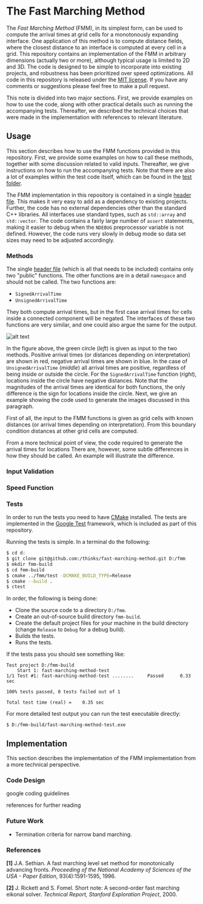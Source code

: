 # The Fast Marching Method
The *Fast Marching Method* (FMM), in its simplest form, can be used to compute the arrival times at grid cells for a monotonously expanding interface. One application of this method is to compute distance fields, where the closest distance to an interface is computed at every cell in a grid. This repository contains an implementation of the FMM in arbitrary dimensions (actually two or more), although typical usage is limited to 2D and 3D. The code is designed to be simple to incorporate into existing projects, and robustness has been prioritized over speed optimizations. All code in this repository is released under the [MIT license](https://en.wikipedia.org/wiki/MIT_License). If you have any comments or suggestions please feel free to make a pull request.

This note is divided into two major sections. First, we provide examples on how to use the code, along with other practical details such as running the accompanying tests. Thereafter, we described the technical choices that were made in the implementation with references to relevant literature.

## Usage
This section describes how to use the FMM functions provided in this repository. First, we provide some examples on how to call these methods, together with some discussion related to valid inputs. Thereafter, we give instructions on how to run the accompanying tests. Note that there are also a lot of examples within the test code itself, which can be found in the [test folder](https://github.com/thinks/fast-marching-method/tree/master/test). 

The FMM implementation in this repository is contained in a single [header file](https://github.com/thinks/fast-marching-method/blob/master/include/thinks/fast_marching_method/fast_marching_method.hpp). This makes it very easy to add as a dependency to existing projects. Further, the code has no external dependencies other than the standard C++ libraries. All interfaces use standard types, such as `std::array` and `std::vector`. The code contains a fairly large number of `assert` statements, making it easier to debug when the `NDEBUG` preprocessor variable is not defined. However, the code runs very slowly in debug mode so data set sizes may need to be adjusted accordingly.

### Methods
The single [header file](https://github.com/thinks/fast-marching-method/blob/master/include/thinks/fast_marching_method/fast_marching_method.hpp) (which is all that needs to be included) contains only two "public" functions. The other functions are in a detail `namespace` and should not be called. The two functions are:
* `SignedArrivalTime`
* `UnsignedArrivalTime`

They both compute arrival times, but in the first case arrival times for cells inside a connected component will be negated. The interfaces of these two functions are very similar, and one could also argue the same for the output. 

![alt text](https://github.com/thinks/fast-marching-method/blob/master/img/input.png "Signed vs unsigned")

In the figure above, the green circle (_left_) is given as input to the two methods. Positive arrival times (or distances depending on interpretation) are shown in red, negative arrival times are shown in blue. In the case of `UnsignedArrivalTime` (_middle_) all arrival times are positive, regardless of being inside or outside the circle. For the `SignedArrivalTime` function (_right_), locations inside the circle have negative distances. Note that the magnitudes of the arrival times are identical for both functions, the only difference is the sign for locations inside the circle. Next, we give an example showing the code used to generate the images discussed in this paragraph.

First of all, the input to the FMM functions is given as grid cells with known distances (or arrival times depending on interpretation). From this boundary condition distances at other grid cells are computed.  

From a more technical point of view, the code required to generate the arrival times for locations 
There are, however, some subtle differences in how they should be called. An example will illustrate the difference.

### Input Validation

### Speed Function

### Tests
In order to run the tests you need to have [CMake](https://cmake.org/) installed. The tests are implemented in the [Google Test](https://github.com/google/googletest) framework, which is included as part of this repository. 

Running the tests is simple. In a terminal do the following:

```bash
$ cd d:
$ git clone git@github.com:/thinks/fast-marching-method.git D:/fmm
$ mkdir fmm-build
$ cd fmm-build
$ cmake ../fmm/test -DCMAKE_BUILD_TYPE=Release
$ cmake --build . 
$ ctest
```

In order, the following is being done:
* Clone the source code to a directory `D:/fmm`.
* Create an out-of-source build directory `fmm-build`.
* Create the default project files for your machine in the build directory (change `Release` to `Debug` for a debug build).
* Builds the tests.
* Runs the tests. 

If the tests pass you should see something like:

```
Test project D:/fmm-build
    Start 1: fast-marching-method-test
1/1 Test #1: fast-marching-method-test ........     Passed      0.33 sec

100% tests passed, 0 tests failed out of 1

Total test time (real) =    0.35 sec

```

For more detailed test output you can run the test executable directly:

```
$ D:/fmm-build/fast-marching-method-test.exe
```

## Implementation
This section describes the implementation of the FMM implementation from a more technical perspective. 

### Code Design




google coding guidelines

references for further reading

### Future Work
* Termination criteria for narrow band marching.



### References
**[1]** J.A. Sethian. A fast marching level set method for monotonically advancing fronts. *Proceeding of the National Academy of Sciences of the USA - Paper Edition*, 93(4):1591-1595, 1996.

**[2]** J. Rickett and S. Fomel. Short note: A second-order fast marching eikonal solver. *Technical Report, Stanford Exploration Project*, 2000.

















